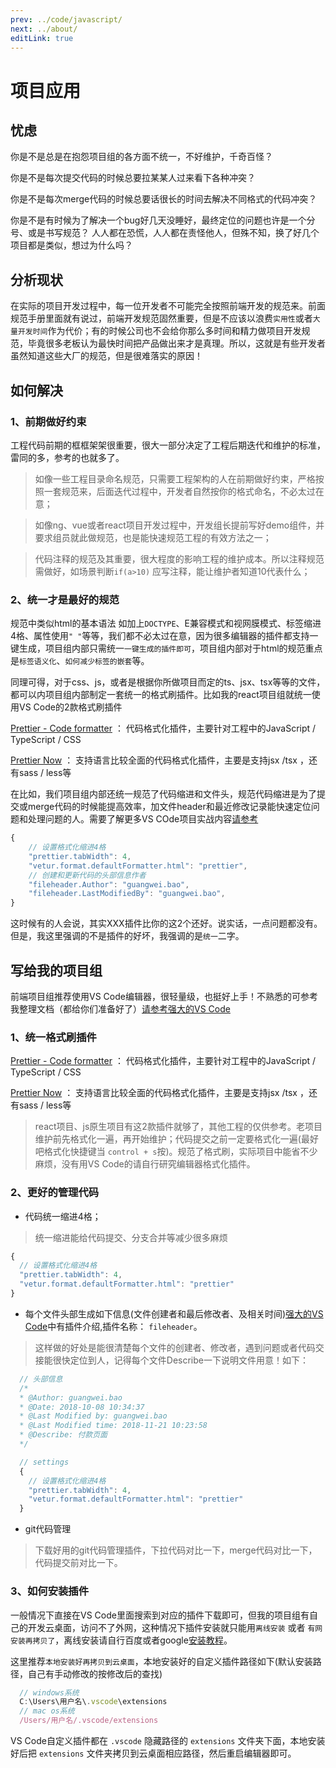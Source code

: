 ```yaml
---
prev: ../code/javascript/
next: ../about/
editLink: true
---
```


# 项目应用

## 忧虑

你是不是总是在抱怨项目组的各方面不统一，不好维护，千奇百怪？

你是不是每次提交代码的时候总要拉某某人过来看下各种冲突？

你是不是每次merge代码的时候总要话很长的时间去解决不同格式的代码冲突？

你是不是有时候为了解决一个bug好几天没睡好，最终定位的问题也许是一个分号、或是书写规范？ 人人都在恐慌，人人都在责怪他人，但殊不知，换了好几个项目都是类似，想过为什么吗？

## 分析现状

在实际的项目开发过程中，每一位开发者不可能完全按照前端开发的规范来。前面规范手册里面就有说过，前端开发规范固然重要，但是不应该以浪费`实用性`或者`大量开发时间`作为代价；有的时候公司也不会给你那么多时间和精力做项目开发规范，毕竟很多老板认为最快时间把产品做出来才是真理。所以，这就是有些开发者虽然知道这些大厂的规范，但是很难落实的原因！

## 如何解决

### 1、前期做好约束

工程代码前期的框框架架很重要，很大一部分决定了工程后期迭代和维护的标准，雷同的多，参考的也就多了。

> 如像一些工程目录命名规范，只需要工程架构的人在前期做好约束，严格按照一套规范来，后面迭代过程中，开发者自然按你的格式命名，不必太过在意；

> 如像ng、vue或者react项目开发过程中，开发组长提前写好demo组件，并要求组员就此做规范，也是能快速规范工程的有效方法之一；

> 代码注释的规范及其重要，很大程度的影响工程的维护成本。所以注释规范需做好，如场景判断`if(a>10)` 应写注释，能让维护者知道10代表什么；

### 2、统一才是最好的规范

规范中类似html的基本语法 如加上`DOCTYPE`、E兼容模式和视网膜模式、标签缩进4格、属性使用`" "`等等，我们都不必太过在意，因为很多编辑器的插件都支持一键生成，项目组内部只需统一`一键生成的插件即可`，项目组内部对于html的规范重点是`标签语义化`、`如何减少标签的嵌套`等。

同理可得，对于css、js，或者是根据你所做项目而定的ts、jsx、tsx等等的文件，都可以内项目组内部制定一套统一的格式刷插件。比如我的react项目组就统一使用VS Code的2款格式刷插件

[Prettier - Code formatter](https://marketplace.visualstudio.com/items?itemName=esbenp.prettier-vscode) ： 代码格式化插件，主要针对工程中的JavaScript / TypeScript / CSS

[Prettier Now](https://marketplace.visualstudio.com/items?itemName=remimarsal.prettier-now) ： 支持语言比较全面的代码格式化插件，主要是支持jsx /tsx ，还有sass / less等

在比如，我们项目组内部还统一规范了代码缩进和文件头，规范代码缩进是为了提交或merge代码的时候能提高效率，加文件header和最近修改记录能快速定位问题和处理问题的人。需要了解更多VS COde项目实战内容[请参考](https://juejin.im/post/5b123ace6fb9a01e6f560a4b)

```javascript
{
    // 设置格式化缩进4格
    "prettier.tabWidth": 4,
    "vetur.format.defaultFormatter.html": "prettier",
    // 创建和更新代码的头部信息作者
    "fileheader.Author": "guangwei.bao",
    "fileheader.LastModifiedBy": "guangwei.bao",
}
```

这时候有的人会说，其实XXX插件比你的这2个还好。说实话，一点问题都没有。但是，我这里强调的不是插件的好坏，我强调的是`统一`二字。

## 写给我的项目组

前端项目组推荐使用VS Code编辑器，很轻量级，也挺好上手！不熟悉的可参考我整理文档（都给你们准备好了）[请参考强大的VS Code]((https://juejin.im/post/5b123ace6fb9a01e6f560a4b))

### 1、统一格式刷插件

[Prettier - Code formatter](https://marketplace.visualstudio.com/items?itemName=esbenp.prettier-vscode) ： 代码格式化插件，主要针对工程中的JavaScript / TypeScript / CSS

[Prettier Now](https://marketplace.visualstudio.com/items?itemName=remimarsal.prettier-now) ： 支持语言比较全面的代码格式化插件，主要是支持jsx /tsx ，还有sass / less等

> react项目、js原生项目有这2款插件就够了，其他工程的仅供参考。老项目维护前先格式化一遍，再开始维护；代码提交之前一定要格式化一遍(最好吧格式化快捷键当 `control + s`按)。规范了格式刷，实际项目中能省不少麻烦，没有用VS Code的请自行研究编辑器格式化插件。

### 2、更好的管理代码

- 代码统一缩进4格；

> 统一缩进能给代码提交、分支合并等减少很多麻烦

```javascript
{
  // 设置格式化缩进4格
  "prettier.tabWidth": 4,
  "vetur.format.defaultFormatter.html": "prettier"
}
```

- 每个文件头部生成如下信息(文件创建者和最后修改者、及相关时间)[强大的VS Code]((https://juejin.im/post/5b123ace6fb9a01e6f560a4b))中有插件介绍,插件名称： `fileheader`。

> 这样做的好处是能很清楚每个文件的创建者、修改者，遇到问题或者代码交接能很快定位到人，记得每个文件Describe一下说明文件用意！如下：

```javascript
  // 头部信息
  /*
  * @Author: guangwei.bao
  * @Date: 2018-10-08 10:34:37
  * @Last Modified by: guangwei.bao
  * @Last Modified time: 2018-11-21 10:23:58
  * @Describe: 付款页面
  */

  // settings
  {
    // 设置格式化缩进4格
    "prettier.tabWidth": 4,
    "vetur.format.defaultFormatter.html": "prettier"
  }
```

- git代码管理

> 下载好用的git代码管理插件，下拉代码对比一下，merge代码对比一下，代码提交前对比一下。

### 3、如何安装插件

一般情况下直接在VS Code里面搜索到对应的插件下载即可，但我的项目组有自己的开发云桌面，访问不了外网，这种情况下插件安装就只能用`离线安装` 或者 `有网安装再拷贝了`，离线安装请自行百度或者google[安装教程](https://www.cnblogs.com/majianguo/p/6561147.html)。

这里推荐`本地安装好再拷贝到云桌面`，本地安装好的自定义插件路径如下(默认安装路径，自己有手动修改的按修改后的查找)

```javascript
  // windows系统
  C:\Users\用户名\.vscode\extensions
  // mac os系统
  /Users/用户名/.vscode/extensions
```

VS Code自定义插件都在 `.vscode` 隐藏路径的 `extensions` 文件夹下面，本地安装好后把 `extensions` 文件夹拷贝到云桌面相应路径，然后重启编辑器即可。
